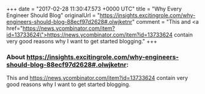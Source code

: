 +++
date = "2017-02-28 11:30:47.573 +0000 UTC"
title = "Why Every Engineer Should Blog"
originalUrl = "https://insights.excitingrole.com/why-engineers-should-blog-88ecf97d2628#.olwjketnr"
comment = "This and <a href=\"https://news.ycombinator.com/item?id=13733624\">https://news.ycombinator.com/item?id=13733624</a> contain very good reasons why I want to get started blogging."
+++

### About https://insights.excitingrole.com/why-engineers-should-blog-88ecf97d2628#.olwjketnr:

This and <a href="https://news.ycombinator.com/item?id=13733624">https://news.ycombinator.com/item?id=13733624</a> contain very good reasons why I want to get started blogging.
